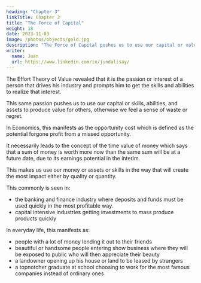 ```yaml
---
heading: "Chapter 3"
linkTitle: Chapter 3
title: "The Force of Capital"
weight: 18
date: 2023-11-03
image: /photos/objects/gold.jpg
description: "The Force of Capital pushes us to use our capital or value-producing assets."
writer:
  name: Juan
  url: https://www.linkedin.com/in/jundalisay/
---
```



The Effort Theory of Value revealed that it is the passion or interest of a person that drives his industry and prompts him to get the skills and abilities to realize that interest.

This same passion pushes us to use our capital or skills, abilities, and  assets to produce value for others, otherwise we feel a sense of waste or regret.

In Economics, this manifests as the opportunity cost which is defined as the potential forgone profit from a missed opportunity.

It necessarily leads to the concept of the time value of money which says that a sum of money is worth more now than the same sum will be at a future date, due to its earnings potential in the interim.

This makes us use our money or assets or skills in the way that will create the most impact either by quality or quantity. 

This commonly is seen in:
- the banking and finance industry where deposits and funds must be used quickly in the most profitable way. 
- capital intensive industries getting investments to mass produce products quickly

In everyday life, this manifests as:
- people with a lot of money lending it out to their friends 
- beautiful or handsome people entering show business where they will be exposed to public who will then appreciate their beauty
- a landowner opening up his house or land to be leased by strangers
- a topnotcher graduate at school choosing to work for the most famous companies instead of ordinary ones 

